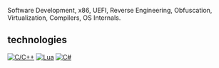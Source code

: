 Software Development, x86, UEFI, Reverse Engineering, Obfuscation, Virtualization, Compilers, OS Internals.

## technologies

[![C/C++](https://img.shields.io/badge/C/C++-%2300599C.svg?logo=c%2B%2B&logoColor=white)](#)
[![Lua](https://img.shields.io/badge/Lua-%232C2D72.svg?logo=lua&logoColor=white)](#)
[![C#](https://img.shields.io/badge/C%23-5c2992.svg?logo=cshrp&logoColor=white)](#)
<!--
[![Unreal Engine](https://img.shields.io/badge/Unreal%20Engine-%23313131.svg?logo=unrealengine&logoColor=white)](#)
-->
